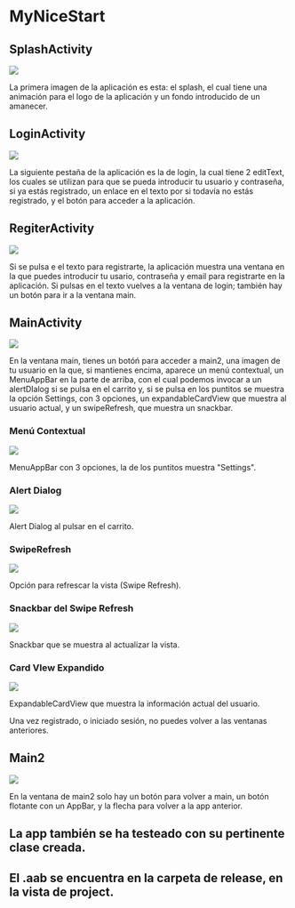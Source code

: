 # MyNiceStart

[comment]:# (Esto se usa para comentar cosas en el readme, es decir,
 para que no sean visibles para el usuario que lo visualiza en github, por ejemplo)

 ## SplashActivity

 ![](img/trueSplash.png)
 
 La primera imagen de la aplicación es esta: el splash, el cual tiene una animación 
 para el logo de la aplicación y un fondo introducido de un amanecer.

 ## LoginActivity

 ![](img/trueLogin.png)
 
 La siguiente pestaña de la aplicación es la de login, la cual tiene 2 editText, 
 los cuales se utilizan para que se pueda introducir tu usuario y contraseña, 
 si ya estás registrado, un enlace en el texto por si todavía no estás registrado,
 y el botón para acceder a la aplicación.

 ## RegiterActivity

 ![](img/register.png)
 
 Si se pulsa e el texto para registrarte, la aplicación muestra una ventana en la que
 puedes introducir tu usario, contraseña y email para registrarte en la aplicación.
 Si pulsas en el texto vuelves a la ventana de login; también hay un botón para ir a la
 ventana main.

 ## MainActivity

 ![](img/imagenMain.png)
 
 En la ventana main, tienes un botóń para acceder a main2, una imagen de tu usuario en
 la que, si mantienes encima, aparece un menú contextual, un MenuAppBar en la parte de arriba,
 con el cual podemos invocar a un alertDIalog si se pulsa en el carrito y, si se pulsa en
 los puntitos se muestra la opción Settings, con 3 opciones, un expandableCardView que
 muestra al usuario actual, y un swipeRefresh, que muestra un snackbar.

 ### Menú Contextual

 ![](img/MenuContextual.png)

 MenuAppBar con 3 opciones, la de los puntitos muestra "Settings".

 ### Alert Dialog

 ![](img/AlertDialog.png)

 Alert Dialog al pulsar en el carrito.

 ### SwipeRefresh

 ![](img/SwipeRefresh.png)

 Opción para refrescar la vista (Swipe Refresh).

 ### Snackbar del Swipe Refresh

 ![](img/SwipeRefreshSnackBar.png)

 Snackbar que se muestra al actualizar la vista.

 ### Card VIew Expandido

 ![](img/ExpandableCardView.png)

 ExpandableCardView que muestra la información actual del usuario.

 Una vez registrado, o iniciado sesión, no puedes volver a las ventanas anteriores.

 ## Main2

 ![](img/main2BottomAppBar.png)
  
 En la ventana de main2 solo hay un botón para volver a main, un botón flotante con un
 AppBar, y la flecha para volver a la app anterior.

 ## La app también se ha testeado con su pertinente clase creada.

 ## El .aab se encuentra en la carpeta de release, en la vista de project.